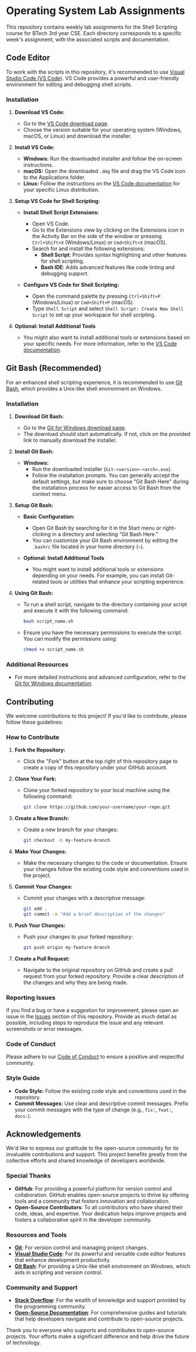 
# Operating System Lab Assignments

This repository contains weekly lab assignments for the Shell Scripting course for BTech 3rd year CSE. Each directory corresponds to a specific week's assignment, with the associated scripts and documentation.


## Code Editor


To work with the scripts in this repository, it's recommended to use [Visual Studio Code (VS Code)](https://code.visualstudio.com/). VS Code provides a powerful and user-friendly environment for editing and debugging shell scripts.

### Installation

1. **Download VS Code:**

   - Go to the [VS Code download page](https://code.visualstudio.com/Download).
   - Choose the version suitable for your operating system (Windows, macOS, or Linux) and download the installer.

2. **Install VS Code:**

   - **Windows:** Run the downloaded installer and follow the on-screen instructions.
   - **macOS:** Open the downloaded `.dmg` file and drag the VS Code icon to the Applications folder.
   - **Linux:** Follow the instructions on the [VS Code documentation](https://code.visualstudio.com/docs/setup/linux) for your specific Linux distribution.

3. **Setup VS Code for Shell Scripting:**

   - **Install Shell Script Extensions:**
     - Open VS Code.
     - Go to the Extensions view by clicking on the Extensions icon in the Activity Bar on the side of the window or pressing `Ctrl+Shift+X` (Windows/Linux) or `Cmd+Shift+X` (macOS).
     - Search for and install the following extensions:
       - **Shell Script**: Provides syntax highlighting and other features for shell scripting.
       - **Bash IDE**: Adds advanced features like code linting and debugging support.

   - **Configure VS Code for Shell Scripting:**
     - Open the command palette by pressing `Ctrl+Shift+P` (Windows/Linux) or `Cmd+Shift+P` (macOS).
     - Type `Shell Script` and select `Shell Script: Create New Shell Script` to set up your workspace for shell scripting.

4. **Optional: Install Additional Tools**

   - You might also want to install additional tools or extensions based on your specific needs. For more information, refer to the [VS Code documentation](https://code.visualstudio.com/docs).


## Git Bash (Recommended)


For an enhanced shell scripting experience, it is recommended to use [Git Bash](https://git-scm.com/), which provides a Unix-like shell environment on Windows.

### Installation

1. **Download Git Bash:**

   - Go to the [Git for Windows download page](https://git-scm.com/download/win).
   - The download should start automatically. If not, click on the provided link to manually download the installer.

2. **Install Git Bash:**

   - **Windows:**
     - Run the downloaded installer (`Git-<version>-<arch>.exe`).
     - Follow the installation prompts. You can generally accept the default settings, but make sure to choose "Git Bash Here" during the installation process for easier access to Git Bash from the context menu.

3. **Setup Git Bash:**

   - **Basic Configuration:**
     - Open Git Bash by searching for it in the Start menu or right-clicking in a directory and selecting “Git Bash Here.”
     - You can customize your Git Bash environment by editing the `.bashrc` file located in your home directory (`~`).

   - **Optional: Install Additional Tools**
     - You might want to install additional tools or extensions depending on your needs. For example, you can install Git-related tools or utilities that enhance your scripting experience.

4. **Using Git Bash:**

   - To run a shell script, navigate to the directory containing your script and execute it with the following command:
   
     ```bash
     bash script_name.sh
     ```

   - Ensure you have the necessary permissions to execute the script. You can modify the permissions using:

     ```bash
     chmod +x script_name.sh
     ```

### Additional Resources

- For more detailed instructions and advanced configuration, refer to the [Git for Windows documentation](https://git-scm.com/doc).


## Contributing

We welcome contributions to this project! If you'd like to contribute, please follow these guidelines:

### How to Contribute

1. **Fork the Repository:**
   - Click the "Fork" button at the top right of this repository page to create a copy of this repository under your GitHub account.

2. **Clone Your Fork:**
   - Clone your forked repository to your local machine using the following command:

     ```bash
     git clone https://github.com/your-username/your-repo.git
     ```

3. **Create a New Branch:**
   - Create a new branch for your changes:

     ```bash
     git checkout -b my-feature-branch
     ```

4. **Make Your Changes:**
   - Make the necessary changes to the code or documentation. Ensure your changes follow the existing code style and conventions used in the project.

5. **Commit Your Changes:**
   - Commit your changes with a descriptive message:

     ```bash
     git add .
     git commit -m "Add a brief description of the changes"
     ```

6. **Push Your Changes:**
   - Push your changes to your forked repository:

     ```bash
     git push origin my-feature-branch
     ```

7. **Create a Pull Request:**
   - Navigate to the original repository on GitHub and create a pull request from your forked repository. Provide a clear description of the changes and why they are being made.

### Reporting Issues

If you find a bug or have a suggestion for improvement, please open an issue in the [Issues](https://github.com/your-username/your-repo/issues) section of this repository. Provide as much detail as possible, including steps to reproduce the issue and any relevant screenshots or error messages.

### Code of Conduct

Please adhere to our [Code of Conduct](CODE_OF_CONDUCT.md) to ensure a positive and respectful community.

### Style Guide

- **Code Style:** Follow the existing code style and conventions used in the repository.
- **Commit Messages:** Use clear and descriptive commit messages. Prefix your commit messages with the type of change (e.g., `fix:`, `feat:`, `docs:`).




## Acknowledgements

We'd like to express our gratitude to the open-source community for its invaluable contributions and support. This project benefits greatly from the collective efforts and shared knowledge of developers worldwide.

### Special Thanks

- **GitHub**: For providing a powerful platform for version control and collaboration. GitHub enables open-source projects to thrive by offering tools and a community that fosters innovation and collaboration.
- **Open-Source Contributors**: To all contributors who have shared their code, ideas, and expertise. Your dedication helps improve projects and fosters a collaborative spirit in the developer community.

### Resources and Tools

- **[Git](https://git-scm.com/)**: For version control and managing project changes.
- **[Visual Studio Code](https://code.visualstudio.com/)**: For its powerful and versatile code editor features that enhance development productivity.
- **[Git Bash](https://git-scm.com/)**: For providing a Unix-like shell environment on Windows, which aids in scripting and version control.

### Community and Support

- **[Stack Overflow](https://stackoverflow.com/)**: For the wealth of knowledge and support provided by the programming community.
- **[Open-Source Documentation](https://opensource.com/resources)**: For comprehensive guides and tutorials that help developers navigate and contribute to open-source projects.

Thank you to everyone who supports and contributes to open-source projects. Your efforts make a significant difference and help drive the future of technology.

